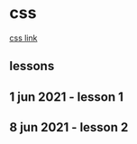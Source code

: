 # css

[css link](https://www.youtube.com/watch?v=qKoajPPWpmo&list=PLr6-GrHUlVf8JIgLcu3sHigvQjTw_aC9C)

## lessons

## 1 jun 2021 - lesson 1

## 8 jun 2021 - lesson 2
